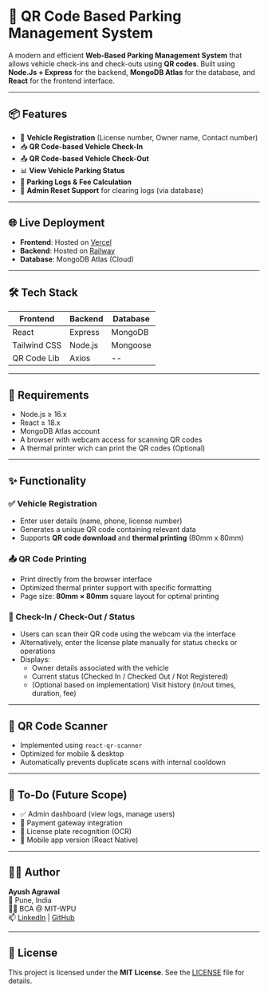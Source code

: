 # 🚗 QR Code Based Parking Management System

A modern and efficient **Web-Based Parking Management System** that allows vehicle check-ins and check-outs using **QR codes**. Built using **Node.Js + Express** for the backend, **MongoDB Atlas** for the database, and **React** for the frontend interface.

---

## 📦 Features

- 🔐 **Vehicle Registration** (License number, Owner name, Contact number)
- 📥 **QR Code-based Vehicle Check-In**
- 📤 **QR Code-based Vehicle Check-Out**
- 📊 **View Vehicle Parking Status**
- 🧾 **Parking Logs & Fee Calculation**
- 🧹 **Admin Reset Support** for clearing logs (via database)

---


## 🌐 Live Deployment
- **Frontend**: Hosted on [Vercel](https://vercel.com/)
- **Backend**: Hosted on [Railway](https://railway.app/)
- **Database**: MongoDB Atlas (Cloud)

---

## 🛠️ Tech Stack

| Frontend      | Backend   | Database      |
|---------------|-----------|---------------|
| React         | Express   | MongoDB       |
| Tailwind CSS  | Node.js   | Mongoose      |
| QR Code Lib   | Axios     | --            |

---

## 🧰 Requirements

- Node.js ≥ 16.x
- React ≥ 18.x
- MongoDB Atlas account
- A browser with webcam access for scanning QR codes
- A thermal printer wich can print the QR codes (Optional)

---

## ✨ Functionality


### ✅ Vehicle Registration
- Enter user details (name, phone, license number)
- Generates a unique QR code containing relevant data
- Supports **QR code download** and **thermal printing** (80mm x 80mm)

### 📤 QR Code Printing
- Print directly from the browser interface
- Optimized thermal printer support with specific formatting
- Page size: **80mm × 80mm** square layout for optimal printing

### 📲 Check-In / Check-Out / Status
- Users can scan their QR code using the webcam via the interface
- Alternatively, enter the license plate manually for status checks or operations
- Displays:
    - Owner details associated with the vehicle
    - Current status (Checked In / Checked Out / Not Registered)
    * (Optional based on implementation) Visit history (in/out times, duration, fee)

---

## 📸 QR Code Scanner

- Implemented using `react-qr-scanner`
- Optimized for mobile & desktop
- Automatically prevents duplicate scans with internal cooldown

---


## 📌 To-Do (Future Scope)

- ✅ Admin dashboard (view logs, manage users)
- 💸 Payment gateway integration
- 🪪 License plate recognition (OCR)
- 📱 Mobile app version (React Native)

---

## 🧑‍💻 Author

**Ayush Agrawal**  
📍 Pune, India  
👨‍🎓 BCA @ MIT-WPU  
📫 [LinkedIn](https://linkedin.com/in/ayushagrawal733) | [GitHub](https://github.com/theLivingSofa)

---

## 📝 License

This project is licensed under the **MIT License**. See the [LICENSE](LICENSE) file for details.
